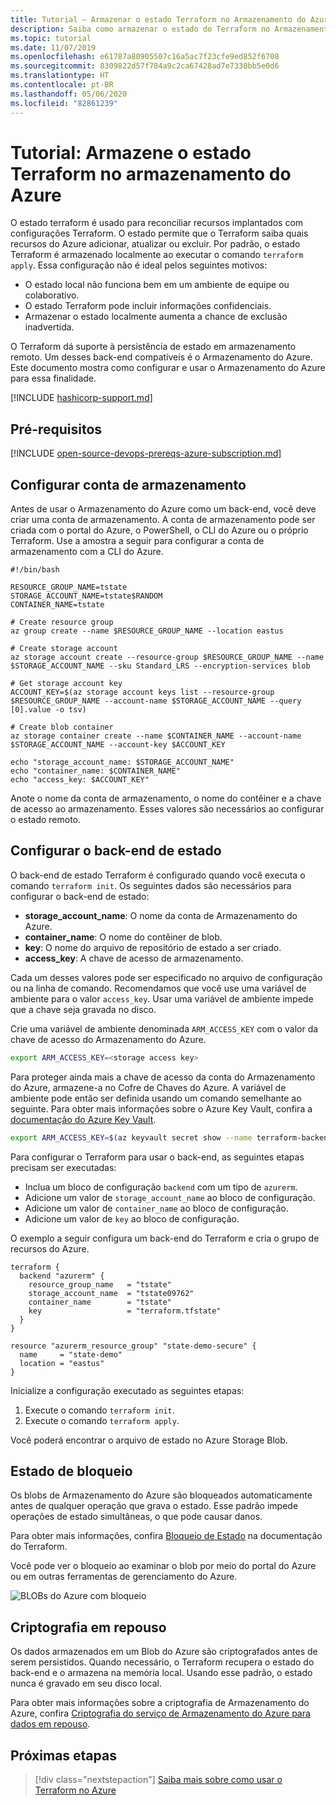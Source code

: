 ```yaml
---
title: Tutorial – Armazenar o estado Terraform no Armazenamento do Azure
description: Saiba como armazenar o estado do Terraform no Armazenamento do Azure.
ms.topic: tutorial
ms.date: 11/07/2019
ms.openlocfilehash: e61787a80905507c16a5ac7f23cfe9ed852f6708
ms.sourcegitcommit: 8309822d57f784a9c2ca67428ad7e7330bb5e0d6
ms.translationtype: HT
ms.contentlocale: pt-BR
ms.lasthandoff: 05/06/2020
ms.locfileid: "82861239"
---
```

# <a name="tutorial-store-terraform-state-in-azure-storage"></a>Tutorial: Armazene o estado Terraform no armazenamento do Azure

O estado terraform é usado para reconciliar recursos implantados com configurações Terraform. O estado permite que o Terraform saiba quais recursos do Azure adicionar, atualizar ou excluir. Por padrão, o estado Terraform é armazenado localmente ao executar o comando `terraform apply`. Essa configuração não é ideal pelos seguintes motivos:

- O estado local não funciona bem em um ambiente de equipe ou colaborativo.
- O estado Terraform pode incluir informações confidenciais.
- Armazenar o estado localmente aumenta a chance de exclusão inadvertida.

O Terraform dá suporte à persistência de estado em armazenamento remoto. Um desses back-end compatíveis é o Armazenamento do Azure. Este documento mostra como configurar e usar o Armazenamento do Azure para essa finalidade.

[!INCLUDE [hashicorp-support.md](includes/hashicorp-support.md)]

## <a name="prerequisites"></a>Pré-requisitos

[!INCLUDE [open-source-devops-prereqs-azure-subscription.md](../includes/open-source-devops-prereqs-azure-subscription.md)]

## <a name="configure-storage-account"></a>Configurar conta de armazenamento

Antes de usar o Armazenamento do Azure como um back-end, você deve criar uma conta de armazenamento. A conta de armazenamento pode ser criada com o portal do Azure, o PowerShell, o CLI do Azure ou o próprio Terraform. Use a amostra a seguir para configurar a conta de armazenamento com a CLI do Azure.

```azurecli
#!/bin/bash

RESOURCE_GROUP_NAME=tstate
STORAGE_ACCOUNT_NAME=tstate$RANDOM
CONTAINER_NAME=tstate

# Create resource group
az group create --name $RESOURCE_GROUP_NAME --location eastus

# Create storage account
az storage account create --resource-group $RESOURCE_GROUP_NAME --name $STORAGE_ACCOUNT_NAME --sku Standard_LRS --encryption-services blob

# Get storage account key
ACCOUNT_KEY=$(az storage account keys list --resource-group $RESOURCE_GROUP_NAME --account-name $STORAGE_ACCOUNT_NAME --query [0].value -o tsv)

# Create blob container
az storage container create --name $CONTAINER_NAME --account-name $STORAGE_ACCOUNT_NAME --account-key $ACCOUNT_KEY

echo "storage_account_name: $STORAGE_ACCOUNT_NAME"
echo "container_name: $CONTAINER_NAME"
echo "access_key: $ACCOUNT_KEY"
```

Anote o nome da conta de armazenamento, o nome do contêiner e a chave de acesso ao armazenamento. Esses valores são necessários ao configurar o estado remoto.

## <a name="configure-state-back-end"></a>Configurar o back-end de estado

O back-end de estado Terraform é configurado quando você executa o comando `terraform init`. Os seguintes dados são necessários para configurar o back-end de estado:

- **storage_account_name**: O nome da conta de Armazenamento do Azure.
- **container_name**: O nome do contêiner de blob.
- **key**: O nome do arquivo de repositório de estado a ser criado.
- **access_key**: A chave de acesso de armazenamento.

Cada um desses valores pode ser especificado no arquivo de configuração ou na linha de comando. Recomendamos que você use uma variável de ambiente para o valor `access_key`. Usar uma variável de ambiente impede que a chave seja gravada no disco.

Crie uma variável de ambiente denominada `ARM_ACCESS_KEY` com o valor da chave de acesso do Armazenamento do Azure.

```bash
export ARM_ACCESS_KEY=<storage access key>
```

Para proteger ainda mais a chave de acesso da conta do Armazenamento do Azure, armazene-a no Cofre de Chaves do Azure. A variável de ambiente pode então ser definida usando um comando semelhante ao seguinte. Para obter mais informações sobre o Azure Key Vault, confira a [documentação do Azure Key Vault](/azure/key-vault/secrets/quick-create-cli).

```bash
export ARM_ACCESS_KEY=$(az keyvault secret show --name terraform-backend-key --vault-name myKeyVault --query value -o tsv)
```

Para configurar o Terraform para usar o back-end, as seguintes etapas precisam ser executadas:
- Inclua um bloco de configuração `backend` com um tipo de `azurerm`.
- Adicione um valor de `storage_account_name` ao bloco de configuração.
- Adicione um valor de `container_name` ao bloco de configuração.
- Adicione um valor de `key` ao bloco de configuração.

O exemplo a seguir configura um back-end do Terraform e cria o grupo de recursos do Azure.

```hcl
terraform {
  backend "azurerm" {
    resource_group_name   = "tstate"
    storage_account_name  = "tstate09762"
    container_name        = "tstate"
    key                   = "terraform.tfstate"
  }
}

resource "azurerm_resource_group" "state-demo-secure" {
  name     = "state-demo"
  location = "eastus"
}
```

Inicialize a configuração executado as seguintes etapas:

1. Execute o comando `terraform init`.
1. Execute o comando `terraform apply`.

Você poderá encontrar o arquivo de estado no Azure Storage Blob.

## <a name="state-locking"></a>Estado de bloqueio

Os blobs de Armazenamento do Azure são bloqueados automaticamente antes de qualquer operação que grava o estado. Esse padrão impede operações de estado simultâneas, o que pode causar danos. 

Para obter mais informações, confira [Bloqueio de Estado](https://www.terraform.io/docs/state/locking.html) na documentação do Terraform.

Você pode ver o bloqueio ao examinar o blob por meio do portal do Azure ou em outras ferramentas de gerenciamento do Azure.

![BLOBs do Azure com bloqueio](media/store-state-in-azure-storage/lock.png)

## <a name="encryption-at-rest"></a>Criptografia em repouso

Os dados armazenados em um Blob do Azure são criptografados antes de serem persistidos. Quando necessário, o Terraform recupera o estado do back-end e o armazena na memória local. Usando esse padrão, o estado nunca é gravado em seu disco local.

Para obter mais informações sobre a criptografia de Armazenamento do Azure, confira [Criptografia do serviço de Armazenamento do Azure para dados em repouso](/azure/storage/common/storage-service-encryption).

## <a name="next-steps"></a>Próximas etapas

> [!div class="nextstepaction"] 
> [Saiba mais sobre como usar o Terraform no Azure](/azure/terraform)
